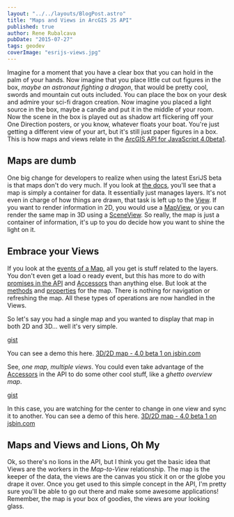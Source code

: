 ```yaml
---
layout: "../../layouts/BlogPost.astro"
title: "Maps and Views in ArcGIS JS API"
published: true
author: Rene Rubalcava
pubDate: "2015-07-27"
tags: geodev
coverImage: "esrijs-views.jpg"
---
```


Imagine for a moment that you have a clear box that you can hold in the palm of your hands. Now imagine that you place little cut out figures in the box, _maybe an astronaut fighting a dragon_, that would be pretty cool, swords and mountain cut outs included. You can place the box on your desk and admire your sci-fi dragon creation. Now imagine you placed a light source in the box, maybe a candle and put it in the middle of your room. Now the scene in the box is played out as shadow art flickering off your One Direction posters, or you know, whatever floats your boat. You're just getting a different view of your art, but it's still just paper figures in a box. This is how maps and views relate in the [ArcGIS API for JavaScript 4.0beta1](https://developers.arcgis.com/javascript/beta/).

## Maps are dumb

One big change for developers to realize when using the latest EsriJS beta is that maps don't do very much. If you look at [the docs](https://developers.arcgis.com/javascript/beta/api-reference/esri-Map.html), you'll see that a map is simply a container for data. It essentially just manages layers. It's not even in charge of how things are drawn, that task is left up to the [View](https://developers.arcgis.com/javascript/beta/api-reference/esri-views-View.html). If you want to render information in 2D, you would use a [MapView](https://developers.arcgis.com/javascript/beta/api-reference/esri-views-MapView.html), or you can render the same map in 3D using a [SceneView](https://developers.arcgis.com/javascript/beta/api-reference/esri-views-SceneView.html). So really, the map is just a container of information, it's up to you do decide how you want to shine the light on it.

## Embrace your Views

If you look at the [events of a Map](https://developers.arcgis.com/javascript/beta/api-reference/esri-Map.html#events), all you get is stuff related to the layers. You don't even get a load o ready event, but this has more to do with [promises in the API](https://developers.arcgis.com/javascript/beta/guide/working-with-promises/) and [Accessors](http://odoe.net/blog/arcgis-js-api-4-0beta1-accessors/) than anything else. But look at the [methods](https://developers.arcgis.com/javascript/beta/api-reference/esri-Map.html#methods) and [properties](https://developers.arcgis.com/javascript/beta/api-reference/esri-Map.html#properties) for the map. There is nothing for navigation or refreshing the map. All these types of operations are now handled in the Views.

So let's say you had a single map and you wanted to display that map in both 2D and 3D... well it's very simple.

[gist](https://gist.github.com/odoe/abafbc77f32ecae939eb)

You can see a demo this here. [3D/2D map - 4.0 beta 1 on jsbin.com](http://jsbin.com/hiyanurolo/1/embed?output)

See, _one map, multiple views_. You could even take advantage of the [Accessors](http://odoe.net/blog/arcgis-js-api-4-0beta1-accessors/) in the API to do some other cool stuff, like a _ghetto overview map_.

[gist](https://gist.github.com/odoe/ddea10aac0ba4184f687)

In this case, you are watching for the center to change in one view and sync it to another. You can see a demo of this here. [3D/2D map - 4.0 beta 1 on jsbin.com](http://jsbin.com/yenanidobi/1/embed?output)

## Maps and Views and Lions, Oh My

Ok, so there's no lions in the API, but I think you get the basic idea that Views are the workers in the _Map-to-View_ relationship. The map is the keeper of the data, the views are the canvas you stick it on or the globe you drape it over. Once you get used to this simple concept in the API, I'm pretty sure you'll be able to go out there and make some awesome applications! Remember, the map is your box of goodies, the views are your looking glass.
